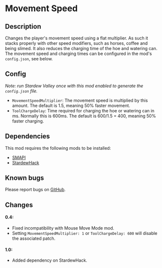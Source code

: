 # Movement Speed

## Description
Changes the player's movement speed using a flat multiplier. 
As such it stacks properly with other speed modifiers, such as horses, coffee and being slimed.
It also reduces the charging time of the hoe and watering can.
The movement speed and charging times can be configured in the mod's `config.json`, see below.

## Config
*Note: run Stardew Valley once with this mod enabled to generate the `config.json` file.*

* `MovementSpeedMultiplier`: The movement speed is multiplied by this amount. The default is 1.5, meaning 50% faster movement. 
* `ToolChargeDelay`: Time required for charging the hoe or watering can in ms. Normally this is 600ms. The default is 600/1.5 = 400, meaning 50% faster charging.

## Dependencies
This mod requires the following mods to be installed:

* [SMAPI](https://www.nexusmods.com/stardewvalley/mods/2400)
* [StardewHack](https://www.nexusmods.com/stardewvalley/mods/3213)

## Known bugs
Please report bugs on [GitHub](https://github.com/bcmpinc/StardewHack/issues).

## Changes
#### 0.4:
* Fixed incompatibility with Mouse Move Mode mod.
* Setting `MovementSpeedMultiplier: 1` or `ToolChargeDelay: 600` will disable the associated patch.

#### 1.0:
* Added dependency on StardewHack.
